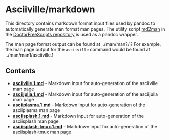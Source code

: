 # Asciiville/markdown

This directory contains markdown format input files used by pandoc to
automatically generate man format man pages. The utility script
[md2man](https://gitlab.com/doctorfree/DoctorFreeScripts/-/blob/master/scripts/md2man.sh)
in the [DoctorFreeScripts repository](https://gitlab.com/doctorfree/DoctorFreeScripts)
is used as a pandoc wrapper.

The man page format output can be found at ../man/man?/<command>.?
For example, the man page output for the `asciiville` command would be found at
../man/man1/asciiville.1

## Contents

- [**asciiville.1.md**](asciiville.1.md) - Markdown input for auto-generation of the asciiville man page
- [**asciijulia.1.md**](asciijulia.1.md) - Markdown input for auto-generation of the asciijulia man page
- [**asciiplasma.1.md**](asciiplasma.1.md) - Markdown input for auto-generation of the asciiplasma man page
- [**asciisplash.1.md**](asciisplash.1.md) - Markdown input for auto-generation of the asciisplash man page
- [**asciisplash-tmux.1.md**](asciisplash-tmux.1.md) - Markdown input for auto-generation of the asciisplash-tmux man page
